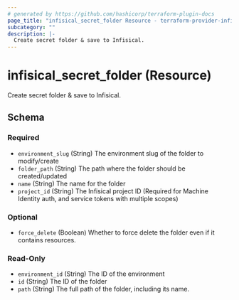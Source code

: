 ```yaml
---
# generated by https://github.com/hashicorp/terraform-plugin-docs
page_title: "infisical_secret_folder Resource - terraform-provider-infisical"
subcategory: ""
description: |-
  Create secret folder & save to Infisical.
---
```


# infisical_secret_folder (Resource)

Create secret folder & save to Infisical.



<!-- schema generated by tfplugindocs -->
## Schema

### Required

- `environment_slug` (String) The environment slug of the folder to modify/create
- `folder_path` (String) The path where the folder should be created/updated
- `name` (String) The name for the folder
- `project_id` (String) The Infisical project ID (Required for Machine Identity auth, and service tokens with multiple scopes)

### Optional

- `force_delete` (Boolean) Whether to force delete the folder even if it contains resources.

### Read-Only

- `environment_id` (String) The ID of the environment
- `id` (String) The ID of the folder
- `path` (String) The full path of the folder, including its name.
